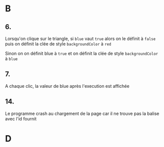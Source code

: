 # B
## 6.
Lorsqu'on clique sur le triangle, si `blue` vaut `true` alors on le définit à `false` puis on définit la clée de style `backgroundColor` à `red` 

Sinon on on définit blue à `true` et on définit la clée de style `backgroundColor` à `blue`

## 7.
A chaque clic, la valeur de blue après l'execution est affichée
## 14.
Le programme crash au chargement de la page car il ne trouve pas la balise avec l'id fournit 
# D
